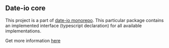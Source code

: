 ## Date-io core

This project is a part of [date-io monorepo](https://github.com/dmtrKovalenko/date-io). This particular package contains an implemented interface (typescript declaration) for all available implementations.

Get more information [here](https://github.com/dmtrKovalenko/date-io)

